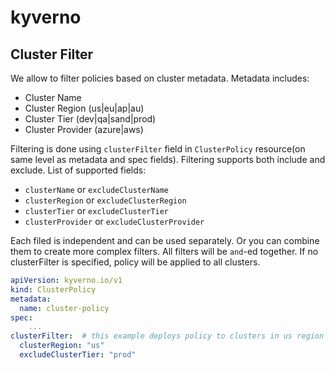 # kyverno

## Cluster Filter
We allow to filter policies based on cluster metadata. Metadata includes:
- Cluster Name
- Cluster Region (us|eu|ap|au)
- Cluster Tier (dev|qa|sand|prod)
- Cluster Provider (azure|aws)

Filtering is done using `clusterFilter` field in `ClusterPolicy` resource(on same level as metadata and spec fields).
Filtering supports both include and exclude. List of supported fields:
- `clusterName` or `excludeClusterName`
- `clusterRegion` or `excludeClusterRegion`
- `clusterTier` or `excludeClusterTier`
- `clusterProvider` or `excludeClusterProvider`

Each filed is independent and can be used separately. Or you can combine them to create more complex filters.
All filters will be `and`-ed together. If no clusterFilter is specified, policy will be applied to all clusters.

```yaml
apiVersion: kyverno.io/v1
kind: ClusterPolicy
metadata:
  name: cluster-policy
spec:
    ...
clusterFilter:  # this example deploys policy to clusters in us region but not in prod
  clusterRegion: "us"
  excludeClusterTier: "prod"
```
